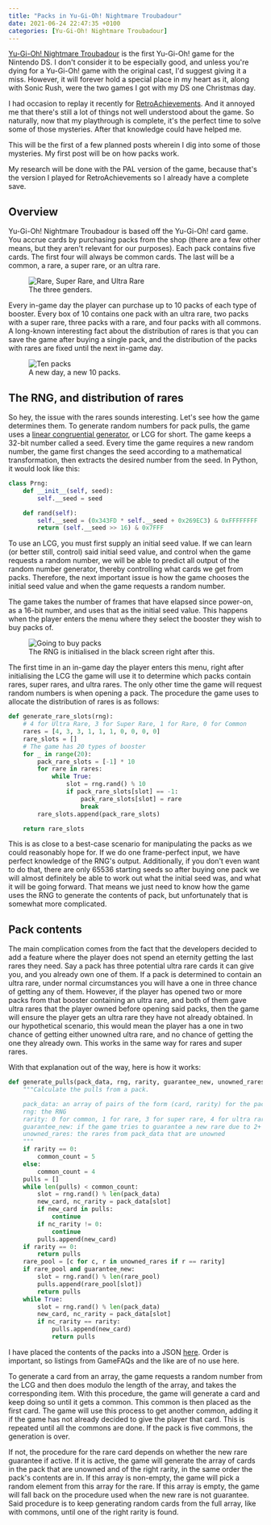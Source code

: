 ```yaml
---
title: "Packs in Yu-Gi-Oh! Nightmare Troubadour"
date: 2021-06-24 22:47:35 +0100
categories: [Yu-Gi-Oh! Nightmare Troubadour]
---
```

[Yu-Gi-Oh! Nightmare Troubadour][nightmare-troubadour] is the first Yu-Gi-Oh!
game for the Nintendo DS. I don't consider it to be especially good, and unless
you're dying for a Yu-Gi-Oh! game with the original cast, I'd suggest giving it
a miss. However, it will forever hold a special place in my heart as it, along
with Sonic Rush, were the two games I got with my DS one Christmas day.

I had occasion to replay it recently for
[RetroAchievements][retroachievements]. And it annoyed me that there's still a
lot of things not well understood about the game. So naturally, now that my
playthrough is complete, it's the perfect time to solve some of those mysteries.
After that knowledge could have helped me.

This will be the first of a few planned posts wherein I dig into some of those
mysteries. My first post will be on how packs work.

My research will be done with the PAL version of the game, because that's the
version I played for RetroAchievements so I already have a complete save.

## Overview

Yu-Gi-Oh! Nightmare Troubadour is based off the Yu-Gi-Oh! card game. You accrue
cards by purchasing packs from the shop (there are a few other means, but they
aren't relevant for our purposes). Each pack contains five cards. The first four
will always be common cards. The last will be a common, a rare, a super rare,
or an ultra rare.

<figure>
  <img src="{{site.url}}/assets/img/ntr-three-rarities.png"
    alt="Rare, Super Rare, and Ultra Rare"/>
  <figcaption>The three genders.</figcaption>
</figure>

Every in-game day the player can purchase up to 10 packs of each type of
booster. Every box of 10 contains one pack with an ultra rare, two packs with a
super rare, three packs with a rare, and four packs with all commons. A
long-known interesting fact about the distribution of rares is that you can save
the game after buying a single pack, and the distribution of the packs with
rares are fixed until the next in-game day.

<figure>
  <img src="{{site.url}}/assets/img/ntr-10-packs.png" alt="Ten packs"/>
  <figcaption>A new day, a new 10 packs.</figcaption>
</figure>

## The RNG, and distribution of rares

So hey, the issue with the rares sounds interesting. Let's see how the game
determines them. To generate random numbers for pack pulls, the game uses a
[linear congruential generator][lcg-wikipedia], or LCG for short. The game keeps
a 32-bit number called a seed. Every time the game requires a new random number,
the game first changes the seed according to a mathematical transformation, then
extracts the desired number from the seed. In Python, it would look like this:

```python
class Prng:
    def __init__(self, seed):
        self.__seed = seed

    def rand(self):
        self.__seed = (0x343FD * self.__seed + 0x269EC3) & 0xFFFFFFFF
        return (self.__seed >> 16) & 0x7FFF
```

To use an LCG, you must first supply an initial seed value. If we can learn
(or better still, control) said initial seed value, and control when the game
requests a random number, we will be able to predict all output of the random
number generator, thereby controlling what cards we get from packs. Therefore,
the next important issue is how the game chooses the initial seed value and when
the game requests a random number.

The game takes the number of frames that have elapsed since power-on, as a
16-bit number, and uses that as the initial seed value. This happens when the
player enters the menu where they select the booster they wish to buy packs of.

<figure>
  <img src="{{site.url}}/assets/img/ntr-rng-initialisation.png"
    alt="Going to buy packs"/>
  <figcaption>
    The RNG is initialised in the black screen right after this.
  </figcaption>
</figure>

The first time in an in-game day the player enters this menu, right after
initialising the LCG the game will use it to determine which packs contain
rares, super rares, and ultra rares. The only other time the game will request
random numbers is when opening a pack. The procedure the game uses to allocate
the distribution of rares is as follows:

```python
def generate_rare_slots(rng):
    # 4 for Ultra Rare, 3 for Super Rare, 1 for Rare, 0 for Common
    rares = [4, 3, 3, 1, 1, 1, 0, 0, 0, 0]
    rare_slots = []
    # The game has 20 types of booster
    for _ in range(20):
        pack_rare_slots = [-1] * 10
        for rare in rares:
            while True:
                slot = rng.rand() % 10
                if pack_rare_slots[slot] == -1:
                    pack_rare_slots[slot] = rare
                    break
        rare_slots.append(pack_rare_slots)

    return rare_slots
```

This is as close to a best-case scenario for manipulating the packs as we could
reasonably hope for. If we do one frame-perfect input, we have perfect knowledge
of the RNG's output. Additionally, if you don't even want to do that, there are
only 65536 starting seeds so after buying one pack we will almost definitely be
able to work out what the initial seed was, and what it will be going forward.
That means we just need to know how the game uses the RNG to generate the
contents of pack, but unfortunately that is somewhat more complicated.

## Pack contents

The main complication comes from the fact that the developers decided to add a
feature where the player does not spend an eternity getting the last rares they
need. Say a pack has three potential ultra rare cards it can give you, and you
already own one of them. If a pack is determined to contain an ultra rare, under
normal circumstances you will have a one in three chance of getting any of them.
However, if the player has opened two or more packs from that booster containing
an ultra rare, and both of them gave ultra rares that the player owned before
opening said packs, then the game will ensure the player gets an ultra rare they
have not already obtained. In our hypothetical scenario, this would mean the
player has a one in two chance of getting either unowned ultra rare, and no
chance of getting the one they already own. This works in the same way for rares
and super rares.

With that explanation out of the way, here is how it works:

```python
def generate_pulls(pack_data, rng, rarity, guarantee_new, unowned_rares):
    """Calculate the pulls from a pack.

    pack_data: an array of pairs of the form (card, rarity) for the pack's cards
    rng: the RNG
    rarity: 0 for common, 1 for rare, 3 for super rare, 4 for ultra rare
    guarantee_new: if the game tries to guarantee a new rare due to 2+ old ones
    unowned_rares: the rares from pack_data that are unowned
    """
    if rarity == 0:
        common_count = 5
    else:
        common_count = 4
    pulls = []
    while len(pulls) < common_count:
        slot = rng.rand() % len(pack_data)
        new_card, nc_rarity = pack_data[slot]
        if new_card in pulls:
            continue
        if nc_rarity != 0:
            continue
        pulls.append(new_card)
    if rarity == 0:
        return pulls
    rare_pool = [c for c, r in unowned_rares if r == rarity]
    if rare_pool and guarantee_new:
        slot = rng.rand() % len(rare_pool)
        pulls.append(rare_pool[slot])
        return pulls
    while True:
        slot = rng.rand() % len(pack_data)
        new_card, nc_rarity = pack_data[slot]
        if nc_rarity == rarity:
            pulls.append(new_card)
            return pulls
```

I have placed the contents of the packs into a JSON [here][cards-list]. Order is
important, so listings from GameFAQs and the like are of no use here.

To generate a card from an array, the game requests a random number from the LCG
and then does modulo the length of the array, and takes the corresponding item.
With this procedure, the game will generate a card and keep doing so until it
gets a common. This common is then placed as the first card. The game will use
this process to get another common, adding it if the game has not already
decided to give the player that card. This is repeated until all the commons are
done. If the pack is five commons, the generation is over.

If not, the procedure for the rare card depends on whether the new rare
guarantee if active. If it is active, the game will generate the array of cards
in the pack that are unowned and of the right rarity, in the same order the
pack's contents are in. If this array is non-empty, the game will pick a random
element from this array for the rare. If this array is empty, the game will fall
back on the procedure used when the new rare is not guarantee. Said procedure is
to keep generating random cards from the full array, like with commons, until
one of the right rarity is found.

[cards-list]: {{site.url}}/assets/data/ntr-packs.json
[lcg-wikipedia]: https://en.wikipedia.org/wiki/Linear_congruential_generator
[nightmare-troubadour]: https://yugipedia.com/wiki/Yu-Gi-Oh!_Nightmare_Troubadour
[retroachievements]: https://retroachievements.org
